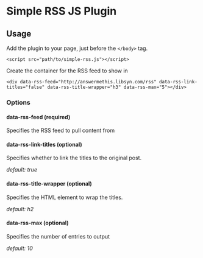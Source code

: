 # Simple RSS JS Plugin

## Usage

Add the plugin to your page, just before the `</body>` tag.

`<script src="path/to/simple-rss.js"></script>`

Create the container for the RSS feed to show in

```
<div data-rss-feed="http://answermethis.libsyn.com/rss" data-rss-link-titles="false" data-rss-title-wrapper="h3" data-rss-max="5"></div>
```

### Options

#### data-rss-feed (required)

Specifies the RSS feed to pull content from

#### data-rss-link-titles (optional)

Specifies whether to link the titles to the original post.

_default: true_

#### data-rss-title-wrapper (optional)

Specifies the HTML element to wrap the titles.

_default: h2_

#### data-rss-max (optional)

Specifies the number of entries to output

_default: 10_